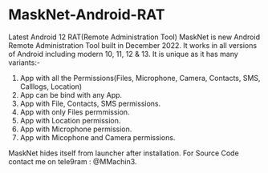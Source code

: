 # MaskNet-Android-RAT
Latest Android 12 RAT(Remote Administration Tool)
MaskNet is new Android Remote Administration Tool built in December 2022. It works in all versions of Android including modern 10, 11, 12 & 13.
It is unique as it has many variants:-
1. App with all the Permissions(Files, Microphone, Camera, Contacts, SMS, Calllogs, Location)
2. App can be bind with any App.
3. App with File, Contacts, SMS permissions.
4. App with only Files permmission.
5. App with Location permission.
6. App with Microphone permission.
7. App with Micophone and Camera permissions.

MaskNet hides itself from launcher after installation.
For Source Code contact me on tele9ram : @MMachin3. 
